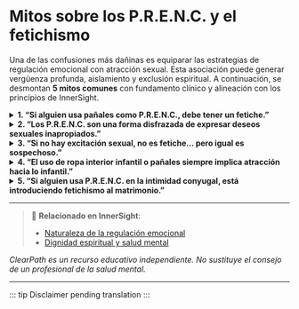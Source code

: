 ﻿# Mitos sobre los P.R.E.N.C. y el fetichismo

Una de las confusiones más dañinas es equiparar las estrategias de regulación emocional con atracción sexual. Esta asociación puede generar vergüenza profunda, aislamiento y exclusión espiritual. A continuación, se desmontan **5 mitos comunes** con fundamento clínico y alineación con los principios de InnerSight.

<details>
<summary><strong>1. “Si alguien usa pañales como P.R.E.N.C., debe tener un fetiche.”</strong></summary>
<p><strong>Realidad:</strong> El uso de pañales en un P.R.E.N.C. no está motivado por atracción sexual, sino por necesidad de contención táctil, seguridad somática o reparación simbólica del apego roto. La función es regulatoria, no erótica.<br><strong>Riesgo:</strong> Confundir necesidad neurológica con fetichismo invalida la experiencia de trauma y puede generar vergüenza profunda o aislamiento.</p>
</details>

<details>
<summary><strong>2. “Los P.R.E.N.C. son una forma disfrazada de expresar deseos sexuales inapropiados.”</strong></summary>
<p><strong>Realidad:</strong> Los P.R.E.N.C. surgen del sistema nervioso autónomo, no del deseo sexual. Son respuestas a la disregulación emocional o sensorial, no a impulsos eróticos.<br><strong>Riesgo:</strong> Se patologiza la autorregulación y se moraliza una necesidad fisiológica, contradiciendo el principio de InnerSight: “la dignidad no depende de la condición neurológica”.</p>
</details>

<details>
<summary><strong>3. “Si no hay excitación sexual, no es fetiche… pero igual es sospechoso.”</strong></summary>
<p><strong>Realidad:</strong> La ausencia de componente sexual es precisamente lo que distingue un P.R.E.N.C. de un fetiche. En el fetiche, el objeto es necesario para la excitación; en el P.R.E.N.C., el objeto es necesario para la calma, no para el placer sexual.<br><strong>Riesgo:</strong> Mantener la sospecha sin evidencia daña la confianza pastoral y aleja a miembros fieles de la comunidad.</p>
</details>

<details>
<summary><strong>4. “El uso de ropa interior infantil o pañales siempre implica atracción hacia lo infantil.”</strong></summary>
<p><strong>Realidad:</strong> En el contexto del P.R.E.N.C., estos objetos simbolizan cuidado primario no recibido, no atracción hacia la infancia. La persona no busca “ser niño/a”, sino reparar la sensación de abandono corporal.<br><strong>Riesgo:</strong> Esta confusión puede llevar a acusaciones infundadas que dañan profundamente la reputación y la fe de una persona inocente.</p>
</details>

<details>
<summary><strong>5. “Si alguien usa P.R.E.N.C. en la intimidad conyugal, está introduciendo fetichismo al matrimonio.”</strong></summary>
<p><strong>Realidad:</strong> Si el P.R.E.N.C. se usa para sentirse presente, seguro/a y conectado/a durante la intimidad —no para estimulación sexual—, enriquece la conexión conyugal, no la corrompe. La pureza conyugal se define por el amor y la fidelidad, no por la “normalidad” de las estrategias regulatorias.<br><strong>Riesgo:</strong> Se instrumentaliza la doctrina para excluir formas legítimas de intimidad en matrimonios fieles y amorosos.</p>
</details>

---

> 🔗 **Relacionado en InnerSight**:  
> - [Naturaleza de la regulación emocional](https://inner-clarity.github.io/InnerSight/es#naturaleza-de-la-regulación-emocional)  
> - [Dignidad espiritual y salud mental](https://inner-clarity.github.io/InnerSight/es#dignidad-espiritual-y-salud-mental)

*ClearPath es un recurso educativo independiente. No sustituye el consejo de un profesional de la salud mental.*

---

::: tip
Disclaimer pending translation
:::
